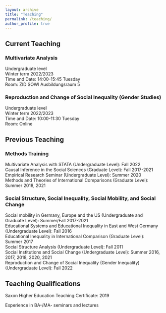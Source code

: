 ```yaml
---
layout: archive
title: "Teaching"
permalink: /teaching/
author_profile: true
---
```


## Current Teaching

### Multivariate Analysis
Undergraduate level<br /> Winter term 2022/2023<br /> Time and Date: 14:00-15:45 Tuesday<br /> Room: ZID SOWI Ausbildungsraum 5

### Reproduction and Change of Social Inequality (Gender Studies)
Undergraduate level<br /> Winter term 2022/2023<br /> Time and Date: 10:00-11:30 Tuesday<br /> Room: Online



## Previous Teaching

### Methods Training

Multivariate Analysis with STATA (Undergraduate Level): Fall 2022<br /> Causal Inference in the Social Sciences (Graduate Level): Fall 2017-2021<br /> Empirical Research Seminar (Undergraduate Level): Summer 2020<br />Methods and Theories of International Comparisons (Graduate Level): Summer 2018, 2021


### Social Structure, Social Inequality, Social Mobility, and Social Change

Social mobility in Germany, Europe and the US (Undergraduate and Graduate Level): Summer/Fall 2017-2021<br />Educational Systems and Educational Inequality in East and West Germany (Undergraduate Level): Fall 2016<br /> Educational Inequality in International Comparison (Graduate Level): Summer 2017<br />Social Structure Analysis (Undergraduate Level): Fall 2011<br />Social Institutions and Social Change (Undergraduate Level): Summer 2016, 2017, 2018, 2020, 2021<br />Reproduction and Change of Social Inequality (Gender Inequality) (Undergraduate Level): Fall 2022



## Teaching Qualifications

Saxon Higher Education Teaching Certificate: 2019

Experience in BA-/MA- seminars and lectures
